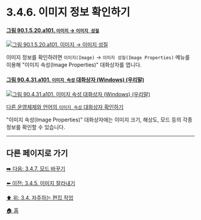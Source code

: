 # 3.4.6. 이미지 정보 확인하기

#### [그림 90.1.5.20.a101. `이미지` → `이미지 성질`](https://wonder13662.github.io/gimp/2.10.36_ko/90-01-05-imagex-20-image_properties.html#%EA%B7%B8%EB%A6%BC-901520a101-%EC%9D%B4%EB%AF%B8%EC%A7%80--%EC%9D%B4%EB%AF%B8%EC%A7%80-%EC%84%B1%EC%A7%88)
[![그림 90.1.5.20.a101. `이미지` → `이미지 성질`](https://github.com/wonder13662/gimp/assets/15767104/176a709d-e4bc-477a-8ce2-0cfd458ca55d)](https://wonder13662.github.io/gimp/2.10.36_ko/90-01-05-imagex-20-image_properties.html#%EA%B7%B8%EB%A6%BC-901520a101-%EC%9D%B4%EB%AF%B8%EC%A7%80--%EC%9D%B4%EB%AF%B8%EC%A7%80-%EC%84%B1%EC%A7%88)

이미지 정보를 확인하려면 `이미지(Image)` → `이미지 성질(Image Properties)` 메뉴를 이용해 "이미지 속성(Image Properties)" 대화상자를 엽니다.

#### [그림 90.4.31.a101. `이미지 속성` 대화상자 (Windows) (우리말)](https://wonder13662.github.io/gimp/2.10.36_ko/90-04-31-image_properties.html#%EA%B7%B8%EB%A6%BC-90431a101-%EC%9D%B4%EB%AF%B8%EC%A7%80-%EC%86%8D%EC%84%B1-%EB%8C%80%ED%99%94%EC%83%81%EC%9E%90-windows-%EC%9A%B0%EB%A6%AC%EB%A7%90)
[![그림 90.4.31.a101. `이미지 속성` 대화상자 (Windows) (우리말)](https://github.com/wonder13662/gimp/assets/15767104/f703fc45-fe75-4cb5-bd04-c009c145ef1e)](https://wonder13662.github.io/gimp/2.10.36_ko/90-04-31-image_properties.html#%EA%B7%B8%EB%A6%BC-90431a101-%EC%9D%B4%EB%AF%B8%EC%A7%80-%EC%86%8D%EC%84%B1-%EB%8C%80%ED%99%94%EC%83%81%EC%9E%90-windows-%EC%9A%B0%EB%A6%AC%EB%A7%90)

[다른 운영체제와 언어의 `이미지 속성` 대화상자 확인하기](./90-04-31-image_properties.md)

"이미지 속성(Image Properties)" 대화상자에는 이미지 크기, 해상도, 모드 등의 각종 정보를 확인할 수 있습니다.

***

## 다른 페이지로 가기
[➡️ 다음: 3.4.7. 모드 바꾸기](./03-04-07-change-the-mode.md)

[⬅️ 이전: 3.4.5. 이미지 잘라내기](./03-04-05-crop-an-image.md)

[⬆️ 위: 3.4. 자주하는 편집 작업](./03-04-00-common-tasks.md)

[🏠 홈](./00-home.md)
